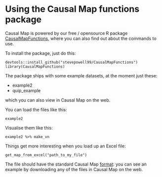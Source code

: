 # Using the Causal Map functions package

Causal Map is powered by our free / opensource R package [CausalMapFunctions](https://stevepowell99.github.io/CausalMapFunctions/), where you can also find out about the commands to use.

To install the package, just do this:

````
devtools::install_github("stevepowell99/CausalMapFunctions")
library(CausalMapFunctions)
````

The package ships with some example datasets, at the moment just these:

- example2
- quip_example

which you can also view in Causal Map on the web.

You can load the files like this:

````
example2

````

Visualise them like this:

````
example2 %>% make_vn

````

Things get more interesting when you load up an Excel file:

````
get_map_from_excel("path_to_my_file")

````

The file should have the standard Causal Map [format](guide.causalmap.app/core-tables.html): you can see an example by downloading any of the files in Causal Map on the web.
